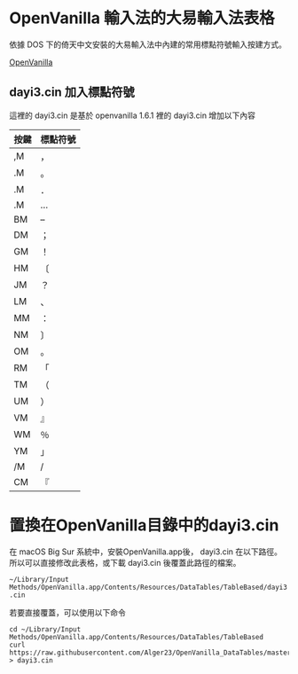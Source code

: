 # OpenVanilla 輸入法的大易輸入法表格

依據 DOS 下的倚天中文安裝的大易輸入法中內建的常用標點符號輸入按建方式。

[OpenVanilla](https://github.com/openvanilla/openvanilla)


## dayi3.cin  加入標點符號

這裡的 dayi3.cin 是基於 openvanilla 1.6.1 裡的 dayi3.cin 增加以下內容

按鍵 | 標點符號
---- | -------
,M | ，
.M | 。
.M | ．
.M | …
BM | –
DM | ；
GM | ！
HM | 〔
JM | ？
LM | 、
MM | ：
NM | 〕
OM | 。
RM | 「
TM | （
UM | ）
VM | 』
WM | ％
YM | 」
/M | /
CM |『

# 置換在OpenVanilla目錄中的dayi3.cin

在 macOS Big Sur 系統中，安裝OpenVanilla.app後， dayi3.cin 在以下路徑。所以可以直接修改此表格，或下載 dayi3.cin 後覆蓋此路徑的檔案。

`~/Library/Input Methods/OpenVanilla.app/Contents/Resources/DataTables/TableBased/dayi3.cin` 

若要直接覆蓋，可以使用以下命令

```
cd ~/Library/Input Methods/OpenVanilla.app/Contents/Resources/DataTables/TableBased
curl https://raw.githubusercontent.com/Alger23/OpenVanilla_DataTables/master/dayi3.cin > dayi3.cin
```